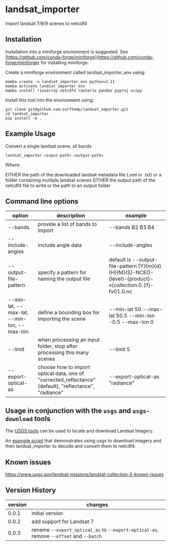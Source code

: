 # landsat_importer

import landsat 7/8/9 scenes to netcdf4 

## Installation

Installation into a miniforge enviromnent is suggested.  See [https://github.com/conda-forge/miniforge](https://github.com/conda-forge/miniforge) for installing miniforge.

Create a miniforge environment called landsat_importer_env using:

```
mamba create -n landsat_importer_env python=3.11
mamba activate landsat_importer_env
mamba install rioxarray netcdf4 rasterio pandas pyproj scipy
```

Install this tool into the environment using:

```
git clone git@github.com:surftemp/landsat_importer.git
cd landsat_importer
pip install -e .
```

## Example Usage

Convert a single landsat scene, all bands

```
landsat_importer <input-path> <output-path>
```

Where:

<input-path> EITHER the path of the downloaded landsat metadata file (.xml or .txt) or a folder containing multiple landsat scenes
<output-path> EITHER the output path of the netcdf4 file to write or the path to an output folder

## Command line options

| option        | description                                                                                            | example                                                                                                 |
| ------------- |--------------------------------------------------------------------------------------------------------|---------------------------------------------------------------------------------------------------------|
| --bands       | provide a list of bands to import                                                                      | --bands B2 B3 B4                                                                                        |
 | --include-angles | include angle data                                                                                     | --include-angles                                                                                        |
 | --output-file-pattern | specify a pattern for naming the output file                                                           | default is --output-file-pattern {Y}{m}{d}{H}{M}{S}-NCEO-{level}-{product}-v{collection:0.1f}-fv01.0.nc |
 | --min-lat, --max-lat, --min-lon, --max-lon | define a bounding box for importing the scene                                                          | --min-lat 50 --max-lat 50.5 --min-lon -0.5 --max-lon 0 |
 | --limit | when processing an input folder, stop after processing this many scenes                                | --limit 5 |
 | --export-optical-as | choose how to import optical data, one of "corrected_reflectance" (default), "reflectance", "radiance" | --export-optical-as "radiance" |

## Usage in conjunction with the `usgs` and `usgs-download` tools

The [USGS tools](https://github.com/surftemp/usgs) can be used to locate and download Landsat Imagery.  

An [example script](test/download_and_import.sh) that demonstrates using usgs to download imagery and then landsat_importer to decode and convert them to netcdf4.

## Known issues

https://www.usgs.gov/landsat-missions/landsat-collection-2-known-issues

## Version History

| version | changes |
| ------- | ------- |
 | 0.0.1  | initial version |
 | 0.0.2  | add support for Landsat 7 |
 | 0.0.3  | rename `--export_optical_as` to `--export-optical-as`, remove `--offset` and `--batch` |




